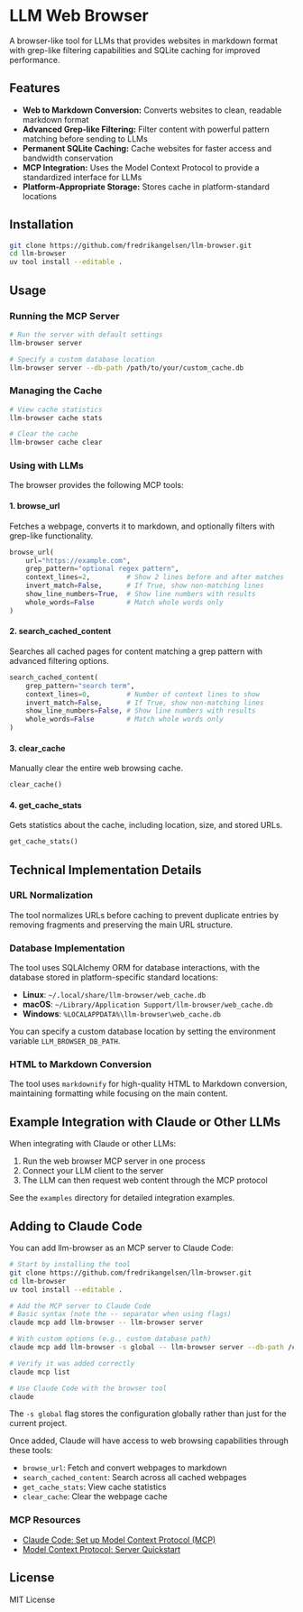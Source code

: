 # LLM Web Browser

A browser-like tool for LLMs that provides websites in markdown format with grep-like filtering capabilities and SQLite caching for improved performance.

## Features

- **Web to Markdown Conversion:** Converts websites to clean, readable markdown format
- **Advanced Grep-like Filtering:** Filter content with powerful pattern matching before sending to LLMs
- **Permanent SQLite Caching:** Cache websites for faster access and bandwidth conservation
- **MCP Integration:** Uses the Model Context Protocol to provide a standardized interface for LLMs
- **Platform-Appropriate Storage:** Stores cache in platform-standard locations

## Installation

```bash
git clone https://github.com/fredrikangelsen/llm-browser.git
cd llm-browser
uv tool install --editable .
```

## Usage

### Running the MCP Server

```bash
# Run the server with default settings
llm-browser server

# Specify a custom database location
llm-browser server --db-path /path/to/your/custom_cache.db
```

### Managing the Cache

```bash
# View cache statistics
llm-browser cache stats

# Clear the cache
llm-browser cache clear
```

### Using with LLMs

The browser provides the following MCP tools:

#### 1. browse_url

Fetches a webpage, converts it to markdown, and optionally filters with grep-like functionality.

```python
browse_url(
    url="https://example.com",
    grep_pattern="optional regex pattern",
    context_lines=2,         # Show 2 lines before and after matches
    invert_match=False,      # If True, show non-matching lines
    show_line_numbers=True,  # Show line numbers with results
    whole_words=False        # Match whole words only
)
```

#### 2. search_cached_content

Searches all cached pages for content matching a grep pattern with advanced filtering options.

```python
search_cached_content(
    grep_pattern="search term",
    context_lines=0,         # Number of context lines to show
    invert_match=False,      # If True, show non-matching lines
    show_line_numbers=False, # Show line numbers with results
    whole_words=False        # Match whole words only
)
```

#### 3. clear_cache

Manually clear the entire web browsing cache.

```python
clear_cache()
```

#### 4. get_cache_stats

Gets statistics about the cache, including location, size, and stored URLs.

```python
get_cache_stats()
```

## Technical Implementation Details

### URL Normalization

The tool normalizes URLs before caching to prevent duplicate entries by removing fragments and preserving the main URL structure.

### Database Implementation

The tool uses SQLAlchemy ORM for database interactions, with the database stored in platform-specific standard locations:

- **Linux**: `~/.local/share/llm-browser/web_cache.db`
- **macOS**: `~/Library/Application Support/llm-browser/web_cache.db`
- **Windows**: `%LOCALAPPDATA%\llm-browser\web_cache.db`

You can specify a custom database location by setting the environment variable `LLM_BROWSER_DB_PATH`.

### HTML to Markdown Conversion

The tool uses `markdownify` for high-quality HTML to Markdown conversion, maintaining formatting while focusing on the main content.

## Example Integration with Claude or Other LLMs

When integrating with Claude or other LLMs:

1. Run the web browser MCP server in one process
2. Connect your LLM client to the server
3. The LLM can then request web content through the MCP protocol

See the `examples` directory for detailed integration examples.

## Adding to Claude Code

You can add llm-browser as an MCP server to Claude Code:

```bash
# Start by installing the tool
git clone https://github.com/fredrikangelsen/llm-browser.git
cd llm-browser
uv tool install --editable .

# Add the MCP server to Claude Code
# Basic syntax (note the -- separator when using flags)
claude mcp add llm-browser -- llm-browser server

# With custom options (e.g., custom database path)
claude mcp add llm-browser -s global -- llm-browser server --db-path /custom/path/cache.db

# Verify it was added correctly
claude mcp list

# Use Claude Code with the browser tool
claude
```

The `-s global` flag stores the configuration globally rather than just for the current project.

Once added, Claude will have access to web browsing capabilities through these tools:
- `browse_url`: Fetch and convert webpages to markdown
- `search_cached_content`: Search across all cached webpages
- `get_cache_stats`: View cache statistics
- `clear_cache`: Clear the webpage cache

### MCP Resources
- [Claude Code: Set up Model Context Protocol (MCP)](https://docs.anthropic.com/en/docs/agents-and-tools/claude-code/tutorials#set-up-model-context-protocol-mcp)
- [Model Context Protocol: Server Quickstart](https://modelcontextprotocol.io/quickstart/server)

## License

MIT License